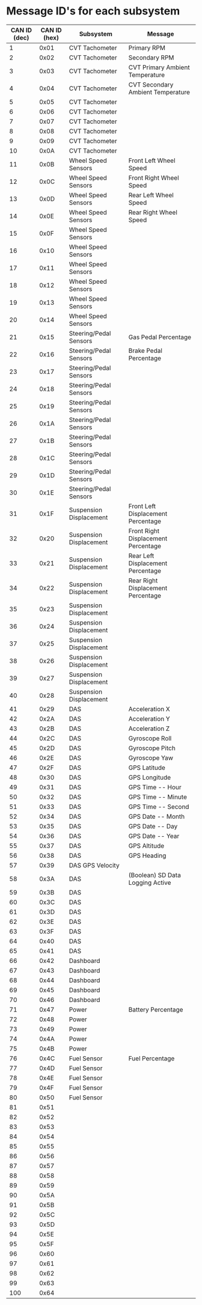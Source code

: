 # Message ID's for each subsystem								
								
|	CAN ID (dec)	|	CAN ID (hex)	|	Subsystem	|	Message	|
|	--------	|	--------	|	--------	|	--------	|
|	1	|	0x01	|	CVT Tachometer	|	Primary RPM	|
|	2	|	0x02	|	CVT Tachometer	|	Secondary RPM	|
|	3	|	0x03	|	CVT Tachometer	|	CVT Primary Ambient Temperature	|
|	4	|	0x04	|	CVT Tachometer	|	CVT Secondary Ambient Temperature		|
|	5	|	0x05	|	CVT Tachometer	|		|
|	6	|	0x06	|	CVT Tachometer	|		|
|	7	|	0x07	|	CVT Tachometer	|		|
|	8	|	0x08	|	CVT Tachometer	|		|
|	9	|	0x09	|	CVT Tachometer	|		|
|	10	|	0x0A	|	CVT Tachometer	|		|
|	11	|	0x0B	|	Wheel Speed Sensors	|	Front Left Wheel Speed	|
|	12	|	0x0C	|	Wheel Speed Sensors	|	Front Right Wheel Speed	|
|	13	|	0x0D	|	Wheel Speed Sensors	|	Rear Left Wheel Speed	|
|	14	|	0x0E	|	Wheel Speed Sensors	|	Rear Right Wheel Speed	|
|	15	|	0x0F	|	Wheel Speed Sensors	|		|
|	16	|	0x10	|	Wheel Speed Sensors	|		|
|	17	|	0x11	|	Wheel Speed Sensors	|		|
|	18	|	0x12	|	Wheel Speed Sensors	|		|
|	19	|	0x13	|	Wheel Speed Sensors	|		|
|	20	|	0x14	|	Wheel Speed Sensors	|		|
|	21	|	0x15	|	Steering/Pedal Sensors	|	Gas Pedal Percentage	|
|	22	|	0x16	|	Steering/Pedal Sensors	|	Brake Pedal Percentage	|
|	23	|	0x17	|	Steering/Pedal Sensors	|		|
|	24	|	0x18	|	Steering/Pedal Sensors	|		|
|	25	|	0x19	|	Steering/Pedal Sensors	|		|
|	26	|	0x1A	|	Steering/Pedal Sensors	|		|
|	27	|	0x1B	|	Steering/Pedal Sensors	|		|
|	28	|	0x1C	|	Steering/Pedal Sensors	|		|
|	29	|	0x1D	|	Steering/Pedal Sensors	|		|
|	30	|	0x1E	|	Steering/Pedal Sensors	|		|
|	31	|	0x1F	|	Suspension Displacement	|	Front Left Displacement Percentage	|
|	32	|	0x20	|	Suspension Displacement	|	Front Right Displacement Percentage	|
|	33	|	0x21	|	Suspension Displacement	|	Rear Left Displacement Percentage	|
|	34	|	0x22	|	Suspension Displacement	|	Rear Right Displacement Percentage	|
|	35	|	0x23	|	Suspension Displacement	|		|
|	36	|	0x24	|	Suspension Displacement	|		|
|	37	|	0x25	|	Suspension Displacement	|		|
|	38	|	0x26	|	Suspension Displacement	|		|
|	39	|	0x27	|	Suspension Displacement	|		|
|	40	|	0x28	|	Suspension Displacement	|		|
|	41	|	0x29	|	DAS	|	Acceleration X	|
|	42	|	0x2A	|	DAS	|	Acceleration Y	|
|	43	|	0x2B	|	DAS	|	Acceleration Z	|
|	44	|	0x2C	|	DAS	|	Gyroscope Roll	|
|	45	|	0x2D	|	DAS	|	Gyroscope Pitch	|
|	46	|	0x2E	|	DAS	|	Gyroscope Yaw	|
|	47	|	0x2F	|	DAS	|	GPS Latitude	|
|	48	|	0x30	|	DAS	|	GPS Longitude	|
|	49	|	0x31	|	DAS	|	GPS Time -- Hour	|
|	50	|	0x32	|	DAS	|	GPS Time -- Minute	|
|	51	|	0x33	|	DAS	|	GPS Time -- Second	|
|	52	|	0x34	|	DAS	|	GPS Date -- Month	|
|	53	|	0x35	|	DAS	|	GPS Date -- Day	|
|	54	|	0x36	|	DAS	|	GPS Date -- Year	|
|	55	|	0x37	|	DAS	|	GPS Altitude	|
|	56	|	0x38	|	DAS	|	GPS Heading 	|
|	57	|	0x39	|	DAS	 	GPS Velocity	 
|	58	|	0x3A	|	DAS	|	(Boolean) SD Data Logging Active	|
|	59	|	0x3B	|	DAS	|		|
|	60	|	0x3C	|	DAS	|		|
|	61	|	0x3D	|	DAS	|		|
|	62	|	0x3E	|	DAS	|		|
|	63	|	0x3F	|	DAS	|		|
|	64	|	0x40	|	DAS	|		|
|	65	|	0x41	|	DAS	|		|
|	66	|	0x42	|	Dashboard	|		|
|	67	|	0x43	|	Dashboard	|		|
|	68	|	0x44	|	Dashboard	|		|
|	69	|	0x45	|	Dashboard	|		|
|	70	|	0x46	|	Dashboard	|		|
|	71	|	0x47	|	Power	|	Battery Percentage	|
|	72	|	0x48	|	Power	|		|
|	73	|	0x49	|	Power	|		|
|	74	|	0x4A	|	Power	|		|
|	75	|	0x4B	|	Power	|		|
|	76	|	0x4C	|	Fuel Sensor	|	Fuel Percentage	|
|	77	|	0x4D	|	Fuel Sensor	|		|
|	78	|	0x4E	|	Fuel Sensor	|		|
|	79	|	0x4F	|	Fuel Sensor	|		|
|	80	|	0x50	|	Fuel Sensor	|		|
|	81	|	0x51	|		|		|
|	82	|	0x52	|		|		|
|	83	|	0x53	|		|		|
|	84	|	0x54	|		|		|
|	85	|	0x55	|		|		|
|	86	|	0x56	|		|		|
|	87	|	0x57	|		|		|
|	88	|	0x58	|		|		|
|	89	|	0x59	|		|		|
|	90	|	0x5A	|		|		|
|	91	|	0x5B	|		|		|
|	92	|	0x5C	|		|		|
|	93	|	0x5D	|		|		|
|	94	|	0x5E	|		|		|
|	95	|	0x5F	|		|		|
|	96	|	0x60	|		|		|
|	97	|	0x61	|		|		|
|	98	|	0x62	|		|		|
|	99	|	0x63	|		|		|
|	100	|	0x64	|		|		|
